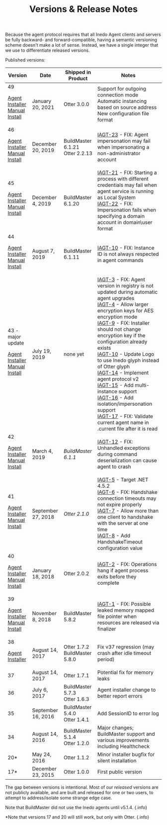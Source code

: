 ﻿---
title: Versions & Release Notes
sequence: 30
keywords: inedo, inedo agent, upgrading
---

Because the agent protocol requires that all Inedo Agent clients and servers be fully backward- and forward-compatible, having a semantic versioning scheme doesn't make a lot of sense. Instead, we have a single integer that we use to differentiate released versions.

Published versions:

| Version | Date | Shipped in Product | Notes |
| ------- |------| ------------------ |-------|
| 49 <p class="small">[Agent Installer](http://cdn.inedo.com/downloads/inedo-agent/InedoAgentSetup.49.0.0.exe) <br/> [Manual Install](http://cdn.inedo.com/downloads/inedo-agent/InedoAgent.49.0.0.zip)</p>  | January 20, 2021 | Otter 3.0.0 | Support for outgoing connection mode<br/>Automatic instancing based on source address<br/>New configuration file format |
| 46 <p class="small">[Agent Installer](http://cdn.inedo.com/downloads/inedo-agent/InedoAgentSetup.46.exe) <br/> [Manual Install](http://cdn.inedo.com/downloads/inedo-agent/InedoAgent.46.zip)</p> | December 20, 2019 | BuildMaster 6.1.21<br/>Otter 2.2.13 | [IAGT-23](https://inedo.myjetbrains.com/youtrack/issue/IAGT-23) - FIX: Agent impersonation may fail when impersonating a non-administrator account |
| 45 <p class="small">[Agent Installer](http://cdn.inedo.com/downloads/inedo-agent/InedoAgentSetup.45.exe) <br/> [Manual Install](http://cdn.inedo.com/downloads/inedo-agent/InedoAgent.45.zip)</p> | December 4, 2019 | BuildMaster 6.1.20 | [IAGT-21](https://inedo.myjetbrains.com/youtrack/issue/IAGT-21) - FIX: Starting a process with different credentials may fail when agent service is running as Local System<br/>[IAGT-22](https://inedo.myjetbrains.com/youtrack/issue/IAGT-22) - FIX: Impersonation fails when specifying a domain account in domain\user format |
| 44 <p class="small">[Agent Installer](http://cdn.inedo.com/downloads/inedo-agent/InedoAgentSetup.44.exe) <br/> [Manual Install](http://cdn.inedo.com/downloads/inedo-agent/InedoAgent.44.zip)</p> | August 7, 2019 | BuildMaster 6.1.11 | [IAGT-10](https://inedo.myjetbrains.com/youtrack/issue/IAGT-18) - FIX: Instance ID is not always respected in agent commands |
| 43 - major update <p class="small">[Agent Installer](http://cdn.inedo.com/downloads/inedo-agent/InedoAgentSetup.43.exe) <br/> [Manual Install](http://cdn.inedo.com/downloads/inedo-agent/InedoAgent.43.zip)</p> | July 19, 2019 | none yet | [IAGT-3](https://inedo.myjetbrains.com/youtrack/issue/IAGT-3) - FIX: Agent version in registry is not updated during automatic agent upgrades<br/>[IAGT-4](https://inedo.myjetbrains.com/youtrack/issue/IAGT-4) - Allow larger encryption keys for AES encryption mode<br/>[IAGT-9](https://inedo.myjetbrains.com/youtrack/issue/IAGT-9) - FIX: Installer should not change encryption key if the configuration already exists<br/>[IAGT-10](https://inedo.myjetbrains.com/youtrack/issue/IAGT-10) - Update Logo to use Inedo glyph instead of Otter glyph<br/>[IAGT-14](https://inedo.myjetbrains.com/youtrack/issue/IAGT-14) - Implement agent protocol v2<br/>[IAGT-15](https://inedo.myjetbrains.com/youtrack/issue/IAGT-15) - Add multi-instance support<br/>[IAGT-16](https://inedo.myjetbrains.com/youtrack/issue/IAGT-16) - Add isolation/impersonation support<br/>[IAGT-17](https://inedo.myjetbrains.com/youtrack/issue/IAGT-17) - FIX: Validate current agent name in .current file after it is read |
| 42 <p class="small">[Agent Installer](http://cdn.inedo.com/downloads/inedo-agent/InedoAgentSetup.42.exe) <br/> [Manual Install](http://cdn.inedo.com/downloads/inedo-agent/InedoAgent.42.zip)</p> | March 4, 2019 | *BuildMaster 6.1.1* | [IAGT-12](https://inedo.myjetbrains.com/youtrack/issue/IAGT-12) - FIX: Unhandled exceptions during command deserialization can cause agent to crash |
| 41 <p class="small">[Agent Installer](http://cdn.inedo.com/downloads/inedo-agent/InedoAgentSetup.41.exe) <br/> [Manual Install](http://cdn.inedo.com/downloads/inedo-agent/InedoAgent.41.zip)</p> | September 27, 2018 | *Otter 2.1.0* | [IAGT-5](https://inedo.myjetbrains.com/youtrack/issue/IAGT-5) - Target .NET 4.5.2<br/>[IAGT-6](https://inedo.myjetbrains.com/youtrack/issue/IAGT-6) - FIX: Handshake connection timeouts may not expire properly<br/>[IAGT-7](https://inedo.myjetbrains.com/youtrack/issue/IAGT-7) - Allow more than one client to handshake with the server at one time<br/>[IAGT-8](https://inedo.myjetbrains.com/youtrack/issue/IAGT-8) - Add HandshakeTimeout configuration value  |
| 40 <p class="small">[Agent Installer](http://cdn.inedo.com/downloads/inedo-agent/InedoAgentSetup.40.exe) <br/> [Manual Install](http://cdn.inedo.com/downloads/inedo-agent/InedoAgent.40.zip)</p> | January 18, 2018 | Otter 2.0.2 | [IAGT-2](https://inedo.myjetbrains.com/youtrack/issue/IAGT-2) - FIX: Operations hang if agent process exits before they complete |
| 39 <p class="small">[Agent Installer](http://cdn.inedo.com/downloads/inedo-agent/InedoAgentSetup.39.exe) <br/> [Manual Install](http://cdn.inedo.com/downloads/inedo-agent/InedoAgent.39.zip)</p> | November 8, 2018 | BuildMaster 5.8.2 | [IAGT-1](https://inedo.myjetbrains.com/youtrack/issue/IAGT-1) - FIX: Possible leaked memory mapped file pointer when resources are released via finalizer |
| 38 <p class="small">[Agent Installer](http://cdn.inedo.com/downloads/inedo-agent/InedoAgentSetup.38.exe)</p> | August 14, 2017 | Otter 1.7.2<br/>BuildMaster 5.8.0 | Fix v37 regression (may crash after idle timeout period) |
| 37 | August 14, 2017 | Otter 1.7.1 | Potential fix for memory leaks |
| 36 | July 6, 2017 | BuildMaster 5.7.3<br/>Otter 1.6.3 | Agent installer change to better report errors |
| 35 | September 16, 2016 | BuildMaster 5.4.0<br/>Otter 1.4.1 | Add SessionID to error log |
| 34 | August 14, 2016 | BuildMaster 5.1.4<br/>Otter 1.2.0 | Major changes; BuildMaster support and various improvements including Healthcheck |
| 20* | May 24, 2016 | Otter 1.1.2 | Minor installer bugfix for silent installation |
| 17* | December 23, 2015 | Otter 1.0.0 | First public version |

The gap between versions is intentional. Most of our *released* versions are not publicly available, and are built and released for one or two users, to attempt to address/isolate some strange edge case.

Note that BuildMaster did not use the Inedo agents until v5.1.4. {.info}

*Note that versions 17 and 20 will still work, but only with Otter. {.info}

